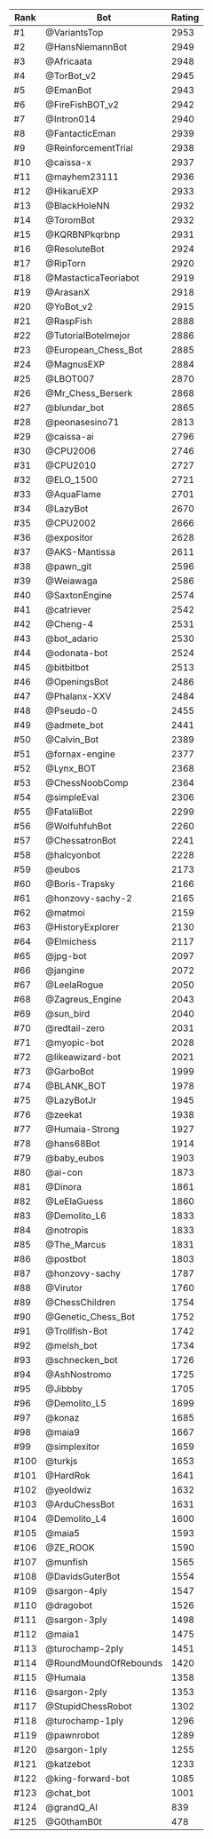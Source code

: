 Rank|Bot|Rating
---|---|---
#1|@VariantsTop|2953
#2|@HansNiemannBot|2949
#3|@Africaata|2948
#4|@TorBot_v2|2945
#5|@EmanBot|2943
#6|@FireFishBOT_v2|2942
#7|@Intron014|2940
#8|@FantacticEman|2939
#9|@ReinforcementTrial|2938
#10|@caissa-x|2937
#11|@mayhem23111|2936
#12|@HikaruEXP|2933
#13|@BlackHoleNN|2932
#14|@ToromBot|2932
#15|@KQRBNPkqrbnp|2931
#16|@ResoluteBot|2924
#17|@RipTorn|2920
#18|@MastacticaTeoriabot|2919
#19|@ArasanX|2918
#20|@YoBot_v2|2915
#21|@RaspFish|2888
#22|@TutorialBotelmejor|2886
#23|@European_Chess_Bot|2885
#24|@MagnusEXP|2884
#25|@LBOT007|2870
#26|@Mr_Chess_Berserk|2868
#27|@blundar_bot|2865
#28|@peonasesino71|2813
#29|@caissa-ai|2796
#30|@CPU2006|2746
#31|@CPU2010|2727
#32|@ELO_1500|2721
#33|@AquaFlame|2701
#34|@LazyBot|2670
#35|@CPU2002|2666
#36|@expositor|2628
#37|@AKS-Mantissa|2611
#38|@pawn_git|2596
#39|@Weiawaga|2586
#40|@SaxtonEngine|2574
#41|@catriever|2542
#42|@Cheng-4|2531
#43|@bot_adario|2530
#44|@odonata-bot|2524
#45|@bitbitbot|2513
#46|@OpeningsBot|2486
#47|@Phalanx-XXV|2484
#48|@Pseudo-0|2455
#49|@admete_bot|2441
#50|@Calvin_Bot|2389
#51|@fornax-engine|2377
#52|@Lynx_BOT|2368
#53|@ChessNoobComp|2364
#54|@simpleEval|2306
#55|@FataliiBot|2299
#56|@WolfuhfuhBot|2260
#57|@ChessatronBot|2241
#58|@halcyonbot|2228
#59|@eubos|2173
#60|@Boris-Trapsky|2166
#61|@honzovy-sachy-2|2165
#62|@matmoi|2159
#63|@HistoryExplorer|2130
#64|@Elmichess|2117
#65|@jpg-bot|2097
#66|@jangine|2072
#67|@LeelaRogue|2050
#68|@Zagreus_Engine|2043
#69|@sun_bird|2040
#70|@redtail-zero|2031
#71|@myopic-bot|2028
#72|@likeawizard-bot|2021
#73|@GarboBot|1999
#74|@BLANK_BOT|1978
#75|@LazyBotJr|1945
#76|@zeekat|1938
#77|@Humaia-Strong|1927
#78|@hans68Bot|1914
#79|@baby_eubos|1903
#80|@ai-con|1873
#81|@Dinora|1861
#82|@LeElaGuess|1860
#83|@Demolito_L6|1833
#84|@notropis|1833
#85|@The_Marcus|1831
#86|@postbot|1803
#87|@honzovy-sachy|1787
#88|@Virutor|1760
#89|@ChessChildren|1754
#90|@Genetic_Chess_Bot|1752
#91|@Trollfish-Bot|1742
#92|@melsh_bot|1734
#93|@schnecken_bot|1726
#94|@AshNostromo|1725
#95|@Jibbby|1705
#96|@Demolito_L5|1699
#97|@konaz|1685
#98|@maia9|1667
#99|@simplexitor|1659
#100|@turkjs|1653
#101|@HardRok|1641
#102|@yeoldwiz|1632
#103|@ArduChessBot|1631
#104|@Demolito_L4|1600
#105|@maia5|1593
#106|@ZE_ROOK|1590
#107|@munfish|1565
#108|@DavidsGuterBot|1554
#109|@sargon-4ply|1547
#110|@dragobot|1526
#111|@sargon-3ply|1498
#112|@maia1|1475
#113|@turochamp-2ply|1451
#114|@RoundMoundOfRebounds|1420
#115|@Humaia|1358
#116|@sargon-2ply|1353
#117|@StupidChessRobot|1302
#118|@turochamp-1ply|1296
#119|@pawnrobot|1289
#120|@sargon-1ply|1255
#121|@katzebot|1233
#122|@king-forward-bot|1085
#123|@chat_bot|1001
#124|@grandQ_AI|839
#125|@G0thamB0t|478
